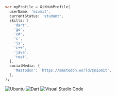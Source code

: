 ```dart
var myProfile = GitHubProfile(
  userName: 'miomit',
  currentStatus: 'student',
  skills: [
    'dart',
    'go',
    'c#',
    'c',
    'js',
    'c++',
    'java',
    'rust',
  ],
  socialMedia: {
    'Mastodon': 'https://mastodon.world/@miomit',
  },
);
```
![Ubuntu](https://img.shields.io/badge/Ubuntu-E95420?style=for-the-badge&logo=ubuntu&logoColor=white)
![Dart](https://img.shields.io/badge/dart-%230175C2.svg?style=for-the-badge&logo=dart&logoColor=white)
![Visual Studio Code](https://img.shields.io/badge/Visual%20Studio%20Code-0078d7.svg?style=for-the-badge&logo=visual-studio-code&logoColor=white)
